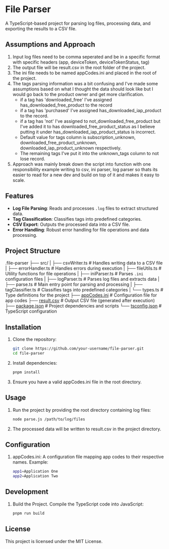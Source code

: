 # File Parser

A TypeScript-based project for parsing log files, processing data, and exporting the results to a CSV file.

## Assumptions and Approach
1. Input log files need to be comma seperated and be in a specific format with specific headers (app, deviceToken, deviceTokenStatus, tag)
2. The output file will be result.csv in the root folder of the project.
3. The ini file needs to be named appCodes.ini and placed in the root of the project.
4. The tags parsing information was a bit confusing and I've made some assumptions based on what I thought the data should look like but I would go back to the product owner and get more clarification.
    - if a tag has 'downloaded_free' I've assigned has_downloaded_free_product to the record
    - if a tag has 'purchased' I've assigned has_downloaded_iap_product to the record.
    - if a tag has 'not' I've assigned to not_downloaded_free_product but I've added it to has downloaded_free_product_status as I believe putting it under has_downloaded_iap_product_status is incorrect.
    - Default value for tags column is subscription_unknown, downloaded_free_product_unknown, downloaded_iap_product_unknown respectively.
    - The remaining tags I've put it into the unknown_tags column to not lose record.
7. Approach was mainly break down the script into function with one responsibility example writing to csv, ini parser, log parser so thats its easier to read for a new dev and build on top of it and makes it easy to scale.

## Features

- **Log File Parsing**: Reads and processes `.log` files to extract structured data.
- **Tag Classification**: Classifies tags into predefined categories.
- **CSV Export**: Outputs the processed data into a CSV file.
- **Error Handling**: Robust error handling for file operations and data processing.

## Project Structure

.file-parser
├── src/
|   ├── csvWriter.ts         # Handles writing data to a CSV file
|   ├── errorHandler.ts      # Handles errors during execution
|   ├── fileUtils.ts         # Utility functions for file operations
|   ├── iniParser.ts         # Parses `.ini` configuration files
|   ├── logParser.ts         # Parses log files and extracts data
|   ├── parse.ts             # Main entry point for parsing and processing
|   ├── tagClassifier.ts     # Classifies tags into predefined categories
|   └── types.ts             # Type definitions for the project
├── [appCodes.ini](http://_vscodecontentref_/0)             # Configuration file for app codes
├── [result.csv](http://_vscodecontentref_/1)               # Output CSV file (generated after execution)
├── [package.json](http://_vscodecontentref_/2)             # Project dependencies and scripts
└── [tsconfig.json](http://_vscodecontentref_/3)            # TypeScript configuration

## Installation

1. Clone the repository:
   ```bash
   git clone https://github.com/your-username/file-parser.git
   cd file-parser
2. Install dependencies:
    ```bash
    pnpm install
3. Ensure you have a valid appCodes.ini file in the root directory.

## Usage

1. Run the project by providing the root directory containing log files:
    ```bash
    node parse.js /path/to/log/files
2. The processed data will be written to result.csv in the project directory.

## Configuration
1. appCodes.ini: A configuration file mapping app codes to their respective names. Example:
    ```bash
    app1=Application One
    app2=Application Two

## Development
    
1. Build the Project. Compile the TypeScript code into JavaScript:
    ```bash
    pnpm run build
## License
This project is licensed under the MIT License.